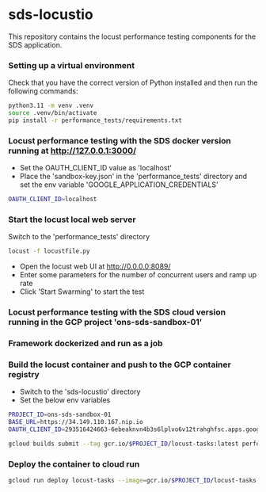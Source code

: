 # sds-locustio

This repository contains the locust performance testing components for the SDS application.

### Setting up a virtual environment

Check that you have the correct version of Python installed and then run the following commands:

```bash
python3.11 -m venv .venv
source .venv/bin/activate
pip install -r performance_tests/requirements.txt
```

### Locust performance testing with the SDS docker version running at http://127.0.0.1:3000/

- Set the OAUTH_CLIENT_ID value as 'localhost'
- Place the 'sandbox-key.json' in the 'performance_tests' directory and set the env variable 'GOOGLE_APPLICATION_CREDENTIALS'

```bash
OAUTH_CLIENT_ID=localhost
```

### Start the locust local web server

Switch to the 'performance_tests' directory

```bash
locust -f locustfile.py
```

- Open the locust web UI at http://0.0.0.0:8089/
- Enter some parameters for the number of concurrent users and ramp up rate
- Click 'Start Swarming' to start the test

### Locust performance testing with the SDS cloud version running in the GCP project 'ons-sds-sandbox-01'

### Framework dockerized and run as a job

### Build the locust container and push to the GCP container registry

- Switch to the 'sds-locustio' directory
- Set the below env variables

```bash
PROJECT_ID=ons-sds-sandbox-01
BASE_URL=https://34.149.110.167.nip.io
OAUTH_CLIENT_ID=293516424663-6ebeaknvn4b3s6lplvo6v12trahghfsc.apps.googleusercontent.com
```

```bash
gcloud builds submit --tag gcr.io/$PROJECT_ID/locust-tasks:latest performance_tests/
```

### Deploy the container to cloud run

```bash
gcloud run deploy locust-tasks --image=gcr.io/$PROJECT_ID/locust-tasks:latest --set-env-vars=PROJECT_ID=$PROJECT_ID,BASE_URL=$BASE_URL,OAUTH_CLIENT_ID=$OAUTH_CLIENT_ID --region=europe-west2 --port=8089
```
